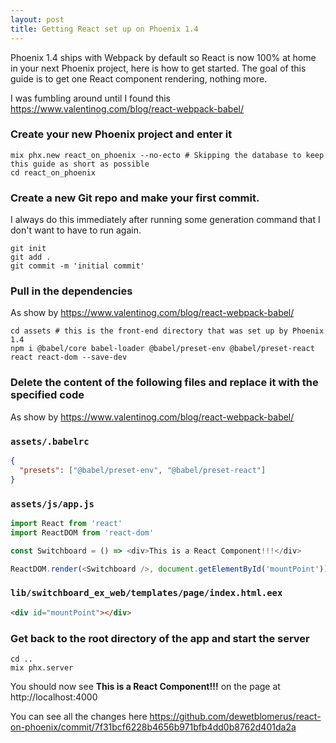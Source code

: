 ```yaml
---
layout: post
title: Getting React set up on Phoenix 1.4
---
```


Phoenix 1.4 ships with Webpack by default so React is now 100% at home in your
next Phoenix project, here is how to get started. The goal of this guide is to
get one React component rendering, nothing more.

I was fumbling around until I found this
https://www.valentinog.com/blog/react-webpack-babel/

### Create your new Phoenix project and enter it

```shell
mix phx.new react_on_phoenix --no-ecto # Skipping the database to keep this guide as short as possible
cd react_on_phoenix
```

### Create a new Git repo and make your first commit.

I always do this immediately after running some generation command that I don't
want to have to run again.

```shell
git init
git add .
git commit -m 'initial commit'
```

### Pull in the dependencies

As show by https://www.valentinog.com/blog/react-webpack-babel/

```shell
cd assets # this is the front-end directory that was set up by Phoenix 1.4
npm i @babel/core babel-loader @babel/preset-env @babel/preset-react react react-dom --save-dev
```

### Delete the content of the following files and replace it with the specified code

As show by https://www.valentinog.com/blog/react-webpack-babel/

### `assets/.babelrc`

```json
{
  "presets": ["@babel/preset-env", "@babel/preset-react"]
}
```

### `assets/js/app.js`

```js
import React from 'react'
import ReactDOM from 'react-dom'

const Switchboard = () => <div>This is a React Component!!!</div>

ReactDOM.render(<Switchboard />, document.getElementById('mountPoint'))
```

### `lib/switchboard_ex_web/templates/page/index.html.eex`

```html
<div id="mountPoint"></div>
```

### Get back to the root directory of the app and start the server

```shell
cd ..
mix phx.server
```

You should now see **This is a React Component!!!** on the page at
http://localhost:4000

You can see all the changes here
https://github.com/dewetblomerus/react-on-phoenix/commit/7f31bcf6228b4656b971bfb4dd0b8762d401da2a
